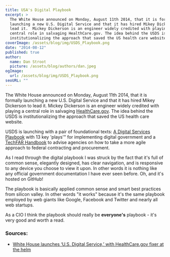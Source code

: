 ```yaml
---
title: USA's Digital Playbook
excerpt: >
  The White House announced on Monday, August 11th 2014, that it is formally
  launching a new U.S. Digital Service and that it has hired Mikey Dickerson to
  lead it.  Mickey Dickerson is an engineer widely credited with playing a
  central role in salvaging HealthCare.gov. The idea behind the USDS is
  institutionalizing the approach that saved the US health care website.
coverImage: /assets/blog/img/USDS_Playbook.png
date: "2014-08-12"
published: true
author:
  name: Dan Stroot
  picture: /assets/blog/authors/dan.jpeg
ogImage:
  url: /assets/blog/img/USDS_Playbook.png
seoURL: ""
---
```


The White House announced on Monday, August 11th 2014, that it is formally launching a new U.S. Digital Service and that it has hired Mikey Dickerson to lead it.  Mickey Dickerson is an engineer widely credited with playing a central role in salvaging [HealthCare.gov](https://www.healthcare.gov/). The idea behind the USDS is institutionalizing the approach that saved the US health care website.

USDS is launching with a pair of foundational texts: [A Digital Services Playbook](https://playbook.cio.gov/) with 13 key 'plays'" for implementing digital government and a [TechFAR Handbook](https://github.com/WhiteHouse/playbook/blob/gh-pages/_includes/techfar-online.md) to advise agencies on how to take a more agile approach to federal contracting and procurement.

As I read through the digital playbook I was struck by the fact that it's full of common sense, elegantly designed, has clear navigation, and is responsive to any device you choose to view it upon. In other words it is nothing like any official government documentation I have ever seen before.  Oh, and it's hosted on GitHub!

The playbook is basically applied common sense and smart best practices from silicon valley.  In other words "it works" because it's the same playbook employed by web giants like Google, Facebook and Twitter and nearly all web startups.

As a CIO I think the playbook should really be **everyone's** playbook - it's very good and worth a read.

### Sources:

* [White House launches ‘U.S. Digital Service,’ with HealthCare.gov fixer at the helm](http://www.washingtonpost.com/blogs/the-switch/wp/2014/08/11/white-house-launches-u-s-digital-service-with-healthcare-gov-fixer-at-the-helm/)
